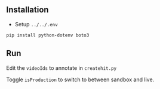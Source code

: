 
## Installation

* Setup `../../.env`

```
pip install python-dotenv boto3
```

## Run

Edit the `videoIds` to annotate in `createhit.py`

Toggle `isProduction` to switch to between sandbox and live.

